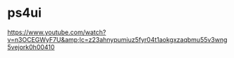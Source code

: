 # ps4ui
https://www.youtube.com/watch?v=n3OCEGWyF7U&amp;lc=z23ahnypumiuz5fyr04t1aokgxzaqbmu55v3wng5vejork0h00410